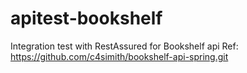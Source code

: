 # apitest-bookshelf
Integration test with RestAssured for Bookshelf api Ref: https://github.com/c4simith/bookshelf-api-spring.git
